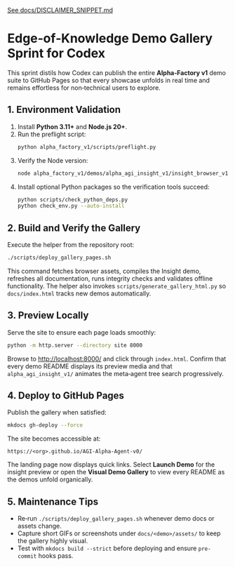 [See docs/DISCLAIMER_SNIPPET.md](DISCLAIMER_SNIPPET.md)

# Edge‑of‑Knowledge Demo Gallery Sprint for Codex

This sprint distils how Codex can publish the entire **Alpha‑Factory v1** demo suite to GitHub Pages so that every showcase unfolds in real time and remains effortless for non‑technical users to explore.

## 1. Environment Validation
1. Install **Python 3.11+** and **Node.js 20+**.
2. Run the preflight script:
   ```bash
   python alpha_factory_v1/scripts/preflight.py
   ```
3. Verify the Node version:
   ```bash
   node alpha_factory_v1/demos/alpha_agi_insight_v1/insight_browser_v1/build/version_check.js
   ```
4. Install optional Python packages so the verification tools succeed:
   ```bash
   python scripts/check_python_deps.py
   python check_env.py --auto-install
   ```

## 2. Build and Verify the Gallery
Execute the helper from the repository root:
```bash
./scripts/deploy_gallery_pages.sh
```
This command fetches browser assets, compiles the Insight demo, refreshes all documentation, runs integrity checks and validates offline functionality.
The helper also invokes `scripts/generate_gallery_html.py` so `docs/index.html`
tracks new demos automatically.

## 3. Preview Locally
Serve the site to ensure each page loads smoothly:
```bash
python -m http.server --directory site 8000
```
Browse to <http://localhost:8000/> and click through `index.html`. Confirm that every demo README displays its preview media and that `alpha_agi_insight_v1/` animates the meta‑agent tree search progressively.

## 4. Deploy to GitHub Pages
Publish the gallery when satisfied:
```bash
mkdocs gh-deploy --force
```
The site becomes accessible at:
```
https://<org>.github.io/AGI-Alpha-Agent-v0/
```
The landing page now displays quick links. Select **Launch Demo** for the insight preview or open the **Visual Demo Gallery** to view every README as the demos unfold organically.

## 5. Maintenance Tips
- Re‑run `./scripts/deploy_gallery_pages.sh` whenever demo docs or assets change.
- Capture short GIFs or screenshots under `docs/<demo>/assets/` to keep the gallery highly visual.
- Test with `mkdocs build --strict` before deploying and ensure `pre-commit` hooks pass.
